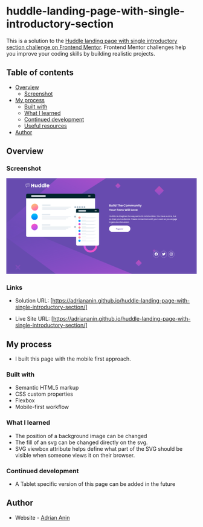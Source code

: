 # huddle-landing-page-with-single-introductory-section

This is a solution to the [Huddle landing page with single introductory section challenge on Frontend Mentor](https://www.frontendmentor.io/challenges/huddle-landing-page-with-a-single-introductory-section-B_2Wvxgi0). Frontend Mentor challenges help you improve your coding skills by building realistic projects.

## Table of contents

- [Overview](#overview)
  - [Screenshot](#screenshot)
- [My process](#my-process)
  - [Built with](#built-with)
  - [What I learned](#what-i-learned)
  - [Continued development](#continued-development)
  - [Useful resources](#useful-resources)
- [Author](#author)

## Overview

### Screenshot

![](/images/Screenshot.png)

### Links

- Solution URL: [https://adriananin.github.io/huddle-landing-page-with-single-introductory-section/]

- Live Site URL: [https://adriananin.github.io/huddle-landing-page-with-single-introductory-section/]

## My process

- I built this page with the mobile first approach.

### Built with

- Semantic HTML5 markup
- CSS custom properties
- Flexbox
- Mobile-first workflow

### What I learned

- The position of a background image can be changed
- The fill of an svg can be changed directly on the svg.
- SVG viewbox attribute helps define what part of the SVG should be visible when someone views it on their browser.

### Continued development

- A Tablet specific version of this page can be added in the future

## Author

- Website - [Adrian Anin](https://adriananin.github.io/anin-blog-odyssey/)

